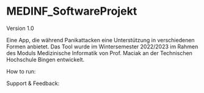 # MEDINF_SoftwareProjekt
Version 1.0

Eine App, die während Panikattacken eine Unterstützung in verschiedenen Formen anbietet.
Das Tool wurde im Wintersemester 2022/2023 im Rahmen des Moduls Medizinische Informatik von Prof. Maciak an der Technischen Hochschule Bingen entwickelt.

How to run:

Support & Feedback:

